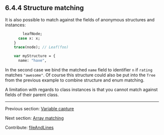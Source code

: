 ## 6.4.4 Structure matching

It is also possible to match against the fields of anonymous structures and instances:

```haxe
        leafNode;
      case x: x;
    }
    trace(node); // Leaf(foo)

    var myStructure = {
      name: "haxe",
```

In the second case we bind the matched `name` field to identifier `n` if `rating` matches `"awesome"`. Of course this structure could also be put into the `Tree` from the previous example to combine structure and enum matching.

A limitation with regards to class instances is that you cannot match against fields of their parent class.

---

Previous section: [Variable capture](lf-pattern-matching-variable-capture.md)

Next section: [Array matching](lf-pattern-matching-array.md)

Contribute: [fileAndLines](https://github.com/HaxeFoundation/HaxeManual/blob/master/06-language-features.tex#L171-171)